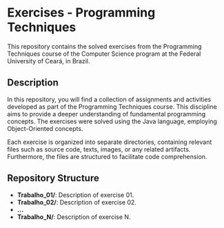 # Exercises - Programming Techniques

This repository contains the solved exercises from the Programming Techniques course of the Computer Science program at the Federal University of Ceará, in Brazil.

## Description

In this repository, you will find a collection of assignments and activities developed as part of the Programming Techniques course. 
This discipline aims to provide a deeper understanding of fundamental programming concepts. 
The exercises were solved using the Java language, employing Object-Oriented concepts.

Each exercise is organized into separate directories, containing relevant files such as source code, texts, images, or any related artifacts. 
Furthermore, the files are structured to facilitate code comprehension.

## Repository Structure

- **Trabalho_01/**: Description of exercise 01.
- **Trabalho_02/**: Description of exercise 02.
- **...**
- **Trabalho_N/**: Description of exercise N.